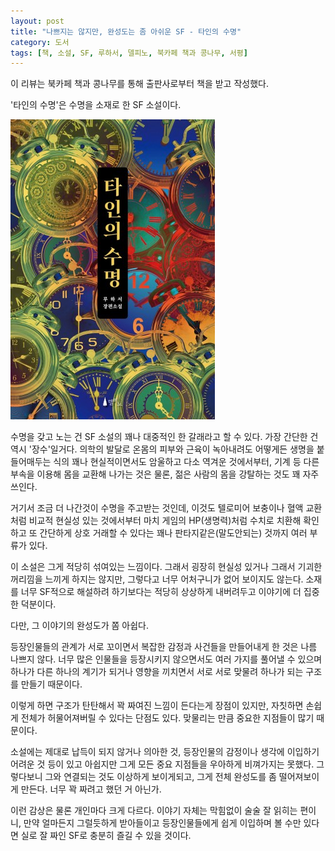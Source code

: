 ```yaml
---
layout: post
title: "나쁘지는 않지만, 완성도는 좀 아쉬운 SF - 타인의 수명"
category: 도서
tags: [책, 소설, SF, 루하서, 델피노, 북카페 책과 콩나무, 서평]
---
```


<div class="im im-info">
이 리뷰는 북카페 책과 콩나무를 통해 출판사로부터 책을 받고 작성했다.
</div>



'타인의 수명'은
수명을 소재로 한 SF 소설이다.

![표지](/images/book/the-lifespan-of-others-book.jpg)

수명을 갖고 노는 건 SF 소설의 꽤나 대중적인 한 갈래라고 할 수 있다.
가장 간단한 건 역시 '장수'일거다.
의학의 발달로 온몸의 피부와 근육이 녹아내려도 어떻게든 생명을 붙들어매두는 식의
꽤나 현실적이면서도 암울하고 다소 역겨운 것에서부터,
기계 등 다른 부속을 이용해 몸을 교환해 나가는 것은 물론,
젊은 사람의 몸을 강탈하는 것도 꽤 자주 쓰인다.

거기서 조금 더 나간것이 수명을 주고받는 것인데,
이것도 텔로미어 보충이나 혈액 교환처럼 비교적 현실성 있는 것에서부터
마치 게임의 HP(생명력)처럼 수치로 치환해 확인하고
또 간단하게 상호 거래할 수 있다는 꽤나 판타지같은(말도안되는) 것까지 여러 부류가 있다.

이 소설은 그게 적당히 섞여있는 느낌이다.
그래서 굉장히 현실성 있거나 그래서 기괴한 꺼리낌을 느끼게 하지는 않지만,
그렇다고 너무 어처구니가 없어 보이지도 않는다.
소재를 너무 SF적으로 해설하려 하기보다는
적당히 상상하게 내버려두고 이야기에 더 집중한 덕분이다.

다만, 그 이야기의 완성도가 쫌 아쉽다.

등장인물들의 관계가 서로 꼬이면서
복잡한 감정과 사건들을 만들어내게 한 것은 나름 나쁘지 않다.
너무 많은 인물들을 등장시키지 않으면서도 여러 가지를 풀어낼 수 있으며
하나가 다른 하나의 계기가 되거나 영향을 끼치면서
서로 서로 맞물려 하나가 되는 구조를 만들기 때문이다.

이렇게 하면 구조가 탄탄해서 꽉 짜여진 느낌이 든다는게 장점이 있지만,
자칫하면 손쉽게 전체가 허물어져버릴 수 있다는 단점도 있다.
맞물리는 만큼 중요한 지점들이 많기 때문이다.

소설에는 제대로 납득이 되지 않거나 의아한 것,
등장인물의 감정이나 생각에 이입하기 어려운 것 등이 있고
아쉽지만 그게 모든 중요 지점들을 우아하게 비껴가지는 못했다.
그렇다보니 그와 연결되는 것도 이상하게 보이게되고,
그게 전체 완성도를 좀 떨어져보이게 만든다.
너무 꽉 짜려고 했던 거 아닌가.

이런 감상은 물론 개인마다 크게 다르다.
이야기 자체는 막힘없이 술술 잘 읽히는 편이니,
만약 얼마든지 그럴듯하게 받아들이고
등장인물들에게 쉽게 이입하며 볼 수만 있다면
실로 잘 짜인 SF로 충분히 즐길 수 있을 것이다.

